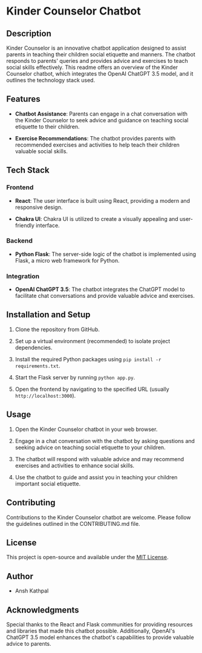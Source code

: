 # Kinder Counselor Chatbot

## Description
Kinder Counselor is an innovative chatbot application designed to assist parents in teaching their children social etiquette and manners. The chatbot responds to parents' queries and provides advice and exercises to teach social skills effectively. This readme offers an overview of the Kinder Counselor chatbot, which integrates the OpenAI ChatGPT 3.5 model, and it outlines the technology stack used.

## Features
- **Chatbot Assistance**: Parents can engage in a chat conversation with the Kinder Counselor to seek advice and guidance on teaching social etiquette to their children.

- **Exercise Recommendations**: The chatbot provides parents with recommended exercises and activities to help teach their children valuable social skills.

## Tech Stack
### Frontend
- **React**: The user interface is built using React, providing a modern and responsive design.

- **Chakra UI**: Chakra UI is utilized to create a visually appealing and user-friendly interface.

### Backend
- **Python Flask**: The server-side logic of the chatbot is implemented using Flask, a micro web framework for Python.

### Integration
- **OpenAI ChatGPT 3.5**: The chatbot integrates the ChatGPT model to facilitate chat conversations and provide valuable advice and exercises.

## Installation and Setup
1. Clone the repository from GitHub.

2. Set up a virtual environment (recommended) to isolate project dependencies.

3. Install the required Python packages using `pip install -r requirements.txt`.

4. Start the Flask server by running `python app.py`.

5. Open the frontend by navigating to the specified URL (usually `http://localhost:3000`).

## Usage
1. Open the Kinder Counselor chatbot in your web browser.

2. Engage in a chat conversation with the chatbot by asking questions and seeking advice on teaching social etiquette to your children.

3. The chatbot will respond with valuable advice and may recommend exercises and activities to enhance social skills.

4. Use the chatbot to guide and assist you in teaching your children important social etiquette.

## Contributing
Contributions to the Kinder Counselor chatbot are welcome. Please follow the guidelines outlined in the CONTRIBUTING.md file.

## License
This project is open-source and available under the [MIT License](LICENSE).

## Author
- Ansh Kathpal

## Acknowledgments
Special thanks to the React and Flask communities for providing resources and libraries that made this chatbot possible. Additionally, OpenAI's ChatGPT 3.5 model enhances the chatbot's capabilities to provide valuable advice to parents.
